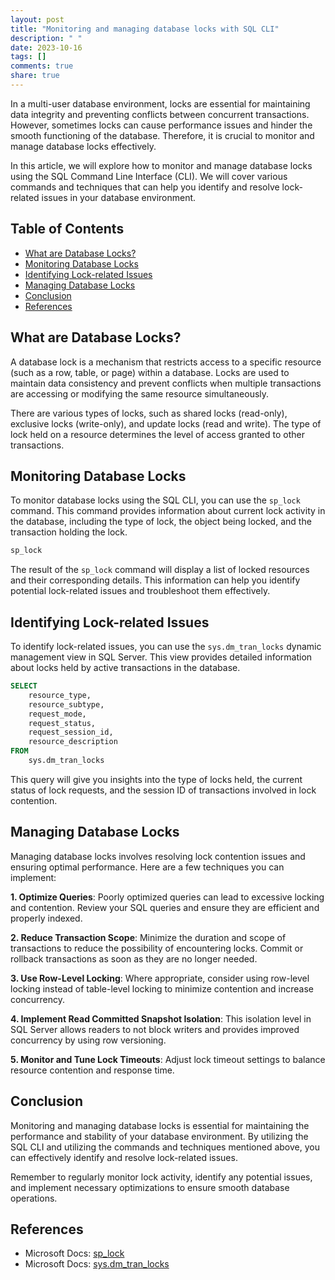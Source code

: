 ```yaml
---
layout: post
title: "Monitoring and managing database locks with SQL CLI"
description: " "
date: 2023-10-16
tags: []
comments: true
share: true
---
```


In a multi-user database environment, locks are essential for maintaining data integrity and preventing conflicts between concurrent transactions. However, sometimes locks can cause performance issues and hinder the smooth functioning of the database. Therefore, it is crucial to monitor and manage database locks effectively.

In this article, we will explore how to monitor and manage database locks using the SQL Command Line Interface (CLI). We will cover various commands and techniques that can help you identify and resolve lock-related issues in your database environment.

## Table of Contents
- [What are Database Locks?](#what-are-database-locks)
- [Monitoring Database Locks](#monitoring-database-locks)
- [Identifying Lock-related Issues](#identifying-lock-related-issues)
- [Managing Database Locks](#managing-database-locks)
- [Conclusion](#conclusion)
- [References](#references)

## What are Database Locks?
A database lock is a mechanism that restricts access to a specific resource (such as a row, table, or page) within a database. Locks are used to maintain data consistency and prevent conflicts when multiple transactions are accessing or modifying the same resource simultaneously.

There are various types of locks, such as shared locks (read-only), exclusive locks (write-only), and update locks (read and write). The type of lock held on a resource determines the level of access granted to other transactions.

## Monitoring Database Locks
To monitor database locks using the SQL CLI, you can use the `sp_lock` command. This command provides information about current lock activity in the database, including the type of lock, the object being locked, and the transaction holding the lock.

```sql
sp_lock
```

The result of the `sp_lock` command will display a list of locked resources and their corresponding details. This information can help you identify potential lock-related issues and troubleshoot them effectively.

## Identifying Lock-related Issues
To identify lock-related issues, you can use the `sys.dm_tran_locks` dynamic management view in SQL Server. This view provides detailed information about locks held by active transactions in the database.

```sql
SELECT 
    resource_type, 
    resource_subtype, 
    request_mode, 
    request_status, 
    request_session_id, 
    resource_description
FROM
    sys.dm_tran_locks
```

This query will give you insights into the type of locks held, the current status of lock requests, and the session ID of transactions involved in lock contention.

## Managing Database Locks
Managing database locks involves resolving lock contention issues and ensuring optimal performance. Here are a few techniques you can implement:

**1. Optimize Queries**: Poorly optimized queries can lead to excessive locking and contention. Review your SQL queries and ensure they are efficient and properly indexed.

**2. Reduce Transaction Scope**: Minimize the duration and scope of transactions to reduce the possibility of encountering locks. Commit or rollback transactions as soon as they are no longer needed.

**3. Use Row-Level Locking**: Where appropriate, consider using row-level locking instead of table-level locking to minimize contention and increase concurrency.

**4. Implement Read Committed Snapshot Isolation**: This isolation level in SQL Server allows readers to not block writers and provides improved concurrency by using row versioning.

**5. Monitor and Tune Lock Timeouts**: Adjust lock timeout settings to balance resource contention and response time.

## Conclusion
Monitoring and managing database locks is essential for maintaining the performance and stability of your database environment. By utilizing the SQL CLI and utilizing the commands and techniques mentioned above, you can effectively identify and resolve lock-related issues.

Remember to regularly monitor lock activity, identify any potential issues, and implement necessary optimizations to ensure smooth database operations.

## References
- Microsoft Docs: [sp_lock](https://docs.microsoft.com/en-us/sql/relational-databases/system-stored-procedures/sp-lock-transact-sql)
- Microsoft Docs: [sys.dm_tran_locks](https://docs.microsoft.com/en-us/sql/relational-databases/system-dynamic-management-views/sys-dm-tran-locks-transact-sql)